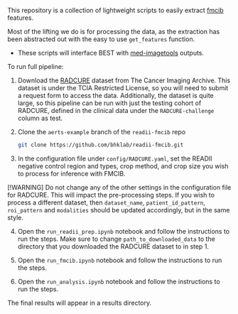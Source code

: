 This repository is a collection of lightweight scripts to easily extract [fmcib](https://github.com/AIM-Harvard/foundation-cancer-image-biomarker/tree/master/fmcib) features. 

Most of the lifting we do is for processing the data, as the extraction has been abstracted out with the easy to use `get_features` function. 
* These scripts will interface BEST with [med-imagetools](https://pypi.org/project/med-imagetools/) outputs.


To run full pipeline:

1. Download the [RADCURE](https://www.cancerimagingarchive.net/collection/radcure/) dataset from The Cancer Imaging Archive. This dataset is under the TCIA Restricted License, so you will need to submit a request form to access the data. Additionally, the dataset is quite large, so this pipeline can be run with just the testing cohort of RADCURE, defined in the clinical data under the `RADCURE-challenge` column as test.

2. Clone the `aerts-example` branch of the `readii-fmcib` repo
    ```bash 
    git clone https://github.com/bhklab/readii-fmcib.git 
    ```

3. In the configuration file under `config/RADCURE.yaml`, set the READII negative control region and types, crop method, and crop size you wish to process for inference with FMCIB.

[!WARNING]
Do not change any of the other settings in the configuration file for RADCURE. This will impact the pre-processing steps. If you wish to process a different dataset, then `dataset_name`, `patient_id_pattern`, `roi_pattern` and `modalities` should be updated accordingly, but in the same style.

4. Open the `run_readii_prep.ipynb` notebook and follow the instructions to run the steps. Make sure to change `path_to_downloaded_data` to the directory that you downloaded the RADCURE dataset to in step 1.

5. Open the `run_fmcib.ipynb` notebook and follow the instructions to run the steps.

6. Open the `run_analysis.ipynb` notebook and follow the instructions to run the steps.


The final results will appear in a results directory. 


